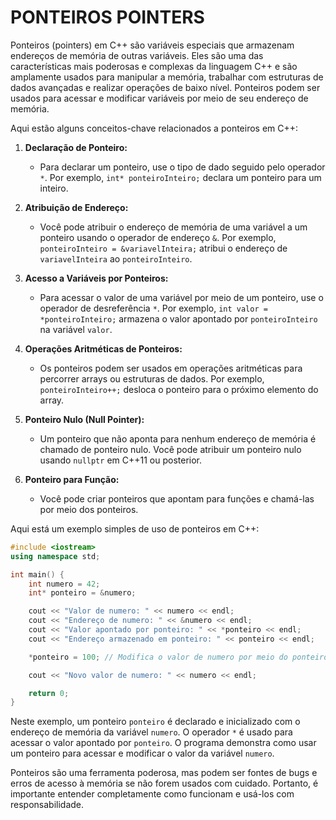 # PONTEIROS POINTERS
Ponteiros (pointers) em C++ são variáveis especiais que armazenam endereços de memória de outras variáveis. Eles são uma das características mais poderosas e complexas da linguagem C++ e são amplamente usados para manipular a memória, trabalhar com estruturas de dados avançadas e realizar operações de baixo nível. Ponteiros podem ser usados para acessar e modificar variáveis por meio de seu endereço de memória.

Aqui estão alguns conceitos-chave relacionados a ponteiros em C++:

1. **Declaração de Ponteiro:**
   - Para declarar um ponteiro, use o tipo de dado seguido pelo operador `*`. Por exemplo, `int* ponteiroInteiro;` declara um ponteiro para um inteiro.

2. **Atribuição de Endereço:**
   - Você pode atribuir o endereço de memória de uma variável a um ponteiro usando o operador de endereço `&`. Por exemplo, `ponteiroInteiro = &variavelInteira;` atribui o endereço de `variavelInteira` ao `ponteiroInteiro`.

3. **Acesso a Variáveis por Ponteiros:**
   - Para acessar o valor de uma variável por meio de um ponteiro, use o operador de desreferência `*`. Por exemplo, `int valor = *ponteiroInteiro;` armazena o valor apontado por `ponteiroInteiro` na variável `valor`.

4. **Operações Aritméticas de Ponteiros:**
   - Os ponteiros podem ser usados em operações aritméticas para percorrer arrays ou estruturas de dados. Por exemplo, `ponteiroInteiro++;` desloca o ponteiro para o próximo elemento do array.

5. **Ponteiro Nulo (Null Pointer):**
   - Um ponteiro que não aponta para nenhum endereço de memória é chamado de ponteiro nulo. Você pode atribuir um ponteiro nulo usando `nullptr` em C++11 ou posterior.

6. **Ponteiro para Função:**
   - Você pode criar ponteiros que apontam para funções e chamá-las por meio dos ponteiros.

Aqui está um exemplo simples de uso de ponteiros em C++:

```cpp
#include <iostream>
using namespace std;

int main() {
    int numero = 42;
    int* ponteiro = &numero;

    cout << "Valor de numero: " << numero << endl;
    cout << "Endereço de numero: " << &numero << endl;
    cout << "Valor apontado por ponteiro: " << *ponteiro << endl;
    cout << "Endereço armazenado em ponteiro: " << ponteiro << endl;

    *ponteiro = 100; // Modifica o valor de numero por meio do ponteiro

    cout << "Novo valor de numero: " << numero << endl;

    return 0;
}
```

Neste exemplo, um ponteiro `ponteiro` é declarado e inicializado com o endereço de memória da variável `numero`. O operador `*` é usado para acessar o valor apontado por `ponteiro`. O programa demonstra como usar um ponteiro para acessar e modificar o valor da variável `numero`.

Ponteiros são uma ferramenta poderosa, mas podem ser fontes de bugs e erros de acesso à memória se não forem usados com cuidado. Portanto, é importante entender completamente como funcionam e usá-los com responsabilidade.